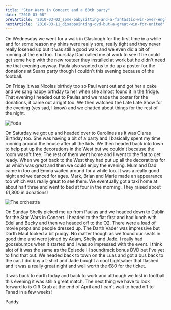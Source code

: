 ```yaml
---
title: "Star Wars in Concert and a 60th party"
date: "2010-03-08"
prevArticle: '2010-03-02_some-babysitting-and-a-fantastic-win-over-england'
nextArticle: '2010-03-11_disappointing-dvd-but-a-great-win-for-united'
---
```

On Wednesday we went for a walk in Glaslough for the first time in a while and for some reason my shins were really sore, really tight and they never really losened up but it was still a good walk and we even did a bit of running at the end too. Thursday Dad called me at work to see if he could get some help with the new routeer they installed at work but he didn't need me that evening anyway. Paula also wanted us to do up a poster for the donations at Seans party though I couldn't this evening because of the football.

On Friday it was Nicolas birthdy too so Paul went out and got her a cake and we sang happy brthday to her when she almost found it in the fridge. That evening I headed out to Paulas and we made the poster for the donations, it came out alright too. We then watched the Late Late Show for the evening (yes sad, I know) and we chatted about things for the rest of the night.

![Yoda](/images/P3070497.JPG "Yoda on the big screen")

On Saturday we got up and headed over to Carolines as it was Ciaras Birthday too. She was having a bit of a party and I basically spent my time running around the house after all the kids. We then headed back into town to help put up the decorations in the West but we couldn't because the room wasn't free. The rest of them went home and I went to the flat to get ready. When we got back to the West they had put up all the decorations for us which was great and then we could enjoy the evening. Mum and Dad came in too and Emma waited around for a while too. It was a really good night and we danced for ages. Mark, Brian and Marie made an appearance too which was really great to see them. We eventually got a taxi home at about half three and went to bed at four in the morning. They raised about &euro;1,800 in donations!

![The orchestra](/images/P3070502.JPG "The full orchestra")

On Sunday Shelly picked me up from Paulas and we headed down to Dublin for the Star Wars in Concert. I headed to the flat first and had lunch with Edel and Becky and then we headed off to the O2. There were a load of movie props and people dressed up. The Darth Vader was impressive but Darth Maul looked a bit pudgy. No matter though as we found our seats in good time and were joined by Adam, Shelly and Jade. I really had goosebumps when it started and I was so impressed with the event. I think alot of it was the same as the Episode III soundtrack bonus DVD but I've yet to find that out. We headed back to town on the Luas and got a bus back to the car. I did buy a t-shirt and Jade bought a cool Lightsaber that flashed and it was a really great night and well worth the &euro;80 for the ticket.

It was back to earth today and back to work and although we lost in football this evening it was still a great match. The next thing we have to look forward to is Gift Grub at the end of April and I can't wait to head off to Fanad in a few weeks!

Paddy.